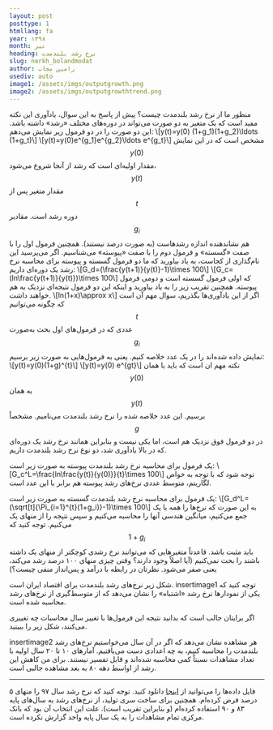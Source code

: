 ```yaml
---
layout: post
posttype: 1
htmllang: fa
year: ۱۳۹۸
month: تیر
heading: ‌نرخ رشد بلندمدت
slug: nerkh_bolandmodat
author: رامین مجاب
usediv: auto
image1: /assets/imgs/outputgrowth.png
image2: /assets/imgs/outputgrowthtrend.png
---
```


منظور ما از نرخ رشد بلندمدت چیست؟ پیش از پاسخ به این سوال، یادآوری این نکته مفید است که یک متغیر به دو صورت می‌تواند در دوره‌های مختلف «رشد» داشته باشد. این دو صورت را در دو فرمول زیر نمایش می‌دهم:
\\[y(t)=y(0) (1+g_1)(1+g_2)\ldots (1+g_t)\\]
\\[y(t)=y(0)e^{g_1}e^{g_2}\ldots e^{g_t}\\]
مشخص است که در این نمایش $$y(0)$$ مقدار اولیه‌ای است که رشد از آنجا شروع می‌شود، $$y(t)$$ مقدار متغیر پس از $$t$$ دوره رشد است. مقادیر $$g_i$$ هم نشاندهنده اندازه رشدهاست (به صورت درصد نیستند). همچنین فرمول اول را با صفت «گسسته» و فرمول دوم را با صفت «پیوسته» می‌شناسیم. اگر می‌پرسید این نام‌گذاری از کجاست، به یاد بیاورید که ما دو فرمول گسسته و پیوسته برای محاسبه نرخ رشد یک دوره‌ای داریم:
\\[G_d=(\frac{y(t+1)}{y(t)}-1)\times 100\\]
\\[G_c=(ln\frac{y(t+1)}{y(t)})\times 100\\]
که اولی فرمول گسسته است و دومی فرمول پیوسته. همچنین تقریب زیر را به یاد بیاورید و اینکه این دو فرمول نتیجه‌ای نزدیک به هم خواهند داشت.
\\[ln(1+x)\approx x\\]
اگر از این یادآوری‌ها بگذریم، سوال مهم آن است که چگونه می‌توانیم $$t$$ عددی که در فرمول‌های اول بحث به‌صورت $$g_i$$ نمایش داده شده‌اند را در یک عدد خلاصه کنیم. یعنی به فرمول‌هایی به صورت زیر برسیم:
\\[y(t)=y(0)(1+g)^{t}\\]
\\[y(t)=y(0) e^{gt}\\]
نکته مهم ان است که باید  با همان $$y(0)$$ به همان $$y(t)$$ برسیم. این عدد خلاصه شده را نرخ رشد بلندمدت می‌نامیم. مشخصاً $$g$$ در دو فرمول فوق نزدیک هم است، اما یکی نیست و بنابراین همانند نرخ رشد یک دوره‌ای که در بالا یادآوری شد، دو نوع نرخ رشد بلندمدت داریم.

یک فرمول برای محاسبه نرخ رشد بلندمدت پیوسته به صورت زیر است:
\\[G_c^L=\frac{ln\frac{y(t)}{y(0)}}{t}\times 100\\] 
توجه شود که با توجه به خواص لگاریتم، متوسط عددی نرخ‌های رشد پیوسته هم برابر با این عدد است.

یک فرمول برای محاسبه نرخ رشد بلندمدت گسسته به صورت زیر است:
\\[G_d^L=(\sqrt[t]{\Pi_{i=1}^{t}(1+g_i)}-1)\times 100\\]
به این صورت که نرخ‌ها را همه با یک جمع می‌کنیم، میانگین هندسی آنها را محاسبه می‌کنیم و سپس نتیجه را از منهای یک می‌کنیم. توجه کنید که $$1+g_i$$ باید مثبت باشد. قاعدتاً متغیرهایی که می‌توانند نرخ رشدی کوچکتر از منهای یک داشته باشند را بحث نمی‌کنیم (آیا اصلاً وجود دارند؟ وقتی چیزی منهای ۱۰۰ درصد رشد می‌کند، یعنی صفر می‌شود. نظرتان در رابطه با درآمد و پس‌انداز منفی چیست؟)

شکل زیر نرخ‌های رشد بلندمدت برای اقتصاد ایران است. 
insertimage1
توجه کنید که یکی از نمودارها نرخ رشد «اشتباه» را نشان می‌دهد که از متوسط‌گیری از نرخ‌های رشد محاسبه شده است.

اگر برایتان جالب است  که بدانید نتیجه این فرمول‌ها با تغییر سال محاسبات چه تغییری می‌کنند، شکل زیر را ببینید. 

insertimage2
هر مشاهده نشان می‌دهد که اگر در آن سال می‌خواستیم نرخ‌های رشد بلندمدت را محاسبه کنیم، به چه اعدادی دست می‌یافتیم. آمارهای ۱۰ تا ۲۰ سال اولیه با تعداد مشاهدات نسبتاً کمی محاسبه شده‌اند و قابل تفسیر نیستند. برای من کاهش این رشد از اواسط دهه ۸۰ به بعد مشاهده جالبی است.

---
فایل داده‌ها را می‌توانید از [اینجا](/assets/data/longrunoutputgrowth.xlsx) دانلود کنید. توجه کنید که نرخ رشد سال ۹۷ را منهای ۵ درصد فرض کرده‌ام. همچنین برای ساخت سری تولید، از نرخ‌های رشد به سال‌های پایه ۸۳ و ۹۰ استفاده کرده‌ام (و بنابراین تقریب است). علت این انتخاب آن بود که بانک مرکزی تمام مشاهدات را به یک سال پایه واحد گزارش نکرده است.


 





